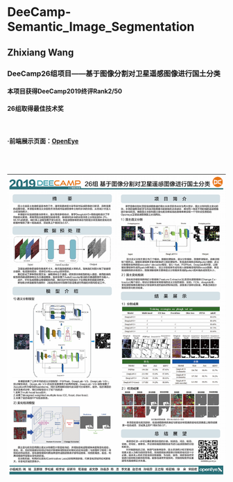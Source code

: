# DeeCamp-Semantic_Image_Segmentation
## Zhixiang Wang

### DeeCamp26组项目——基于图像分割对卫星遥感图像进行国土分类
#### 本项目获得DeeCamp2019终评Rank2/50
#### 26组取得最佳技术奖
<br>

#### ·前端展示页面：[OpenEye](http://49.232.23.37/index.html)
<br>
<br>

![](./26组poster展示.png)
